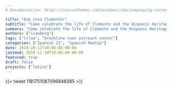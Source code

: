 ```yaml
---
# Documentation: https://sourcethemes.com/academic/docs/managing-content/

title: "Que viva Clemente!"
subtitle: "Come celebrate the life of Clemente and the Hispanic Heritage Month"
summary: "Come celebrate the life of Clemente and the Hispanic Heritage Month"
authors: ["icaoberg"]
tags: ["lclaa", "brookline teen outreach center"]
categories: ["Spanish II", "Spanish Meetup"]
date: 2019-10-12T10:00:00-00:00
lastmod: 2019-12-10T10:00:00-00:00
featured: true
draft: false
projects: ["latinx"]
---
```


{{< tweet 1181751087096848385 >}}
